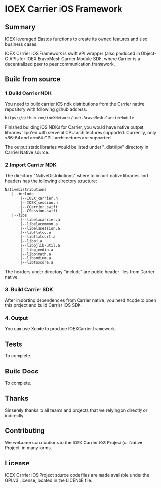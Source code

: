 # IOEX Carrier iOS Framework

## Summary

IOEX leveraged Elastos functions to create its owned features and also business cases.

IOEX Carrier iOS Framework is swift API wrapper (also produced in Object-C APIs for IOEX BravoMesh Carrier Module SDK, where Carrier is a decentralized peer to peer communication framework.

## Build from source

### 1.Build Carrier NDK

You need to build carrier iOS ndk distributions from the Carrier native repository with following github address.

```
https://github.com/ioeXNetwork/ioeX.BravoMesh.CarrierModule
```

Finished building iOS NDKs for Carrier, you would have native output libraries 'lipo'ed with serveral CPU architectures supported. Currently, only x86-64 and arm64 CPU architectures are supported.

The output static libraries would be listed under "_dist/lipo" directory in Carrier Native source.

### 2.Import Carrier NDK

The directory "NativeDistributions" where to import native libraries and headers has the following directory structure:

```
NativeDistributions
   |--include
       |--IOEX_carrier.h
       |--IOEX_session.h
       |--CCarrier.swift
       |--CSession.swift
   |--libs
       |--libelacarrier.a
       |--libelacommon.a	
       |--libelasession.a	
       |--libflatcc.a	
       |--libflatccrt.a	
       |--libpj.a		
       |--libpjlib-util.a	
       |--libpjmedia.a	
       |--libpjnath.a	
       |--libsodium.a	
       |--libtoxcore.a
```
The headers under directory "include" are public header files from Carrier native. 

### 3. Build Carrier SDK

After importing dependencies from Carrier native, you need Xcode to open this project and build Carrier iOS SDK.

### 4. Output

You can use Xcode to produce IOEXCarrier.framework.

## Tests

To complete.

## Build Docs

To complete.

## Thanks

Sinserely thanks to all teams and projects that we relying on directly or indirectly.

## Contributing

We welcome contributions to the IOEX Carrier iOS Project (or Native Project) in many forms.

## License

IOEX Carrier iOS Project source code files are made available under the GPLv3 License, located in the LICENSE file.